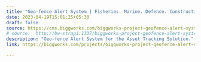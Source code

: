 ```yaml
---
title: "Geo-fence Alert System | Fisheries. Marine. Defence. Construction | Biggworks"
date: 2023-04-19T15:01:25+05:30
draft: false
source: https://cms.biggworks.com/biggworks-project-geofence-alert-system
# source:  http://bw-strapi:1337/biggworks-project-geofence-alert-system
description: "Geo-fence Alert System for the Asset Tracking Solution."
link: https://biggworks.com/projects/biggworks-project-geofence-alert-system/

---
```


